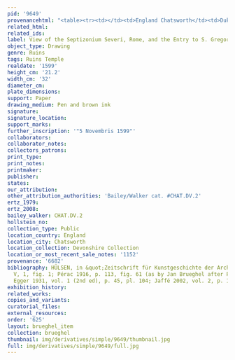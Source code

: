 ```yaml
---
pid: '9649'
provenancehtml: "<table><tr><td></td><td>England Chatsworth</td><td>Dukes of Devonshire</td></tr></table>"
related_html:
related_ids:
label: View of the Septizonium Severi, Rome, and the Entry to S. Gregorio Magno
object_type: Drawing
genre: Ruins
tags: Ruins Temple
realdate: '1599'
height_cm: '21.2'
width_cm: '32'
diameter_cm:
plate_dimensions:
support: Paper
drawing_medium: Pen and brown ink
signature:
signature_location:
support_marks:
further_inscription: '"5 Novembris 1599"'
collaborators:
collaborator_notes:
collectors_patrons:
print_type:
print_notes:
printmaker:
publisher:
states:
our_attribution:
other_attribution_authorities: 'Bailey/Walker cat. #CHAT.DV.2'
ertz_1979:
ertz_2008:
bailey_walker: CHAT.DV.2
hollstein_no:
collection_type: Public
location_country: England
location_city: Chatsworth
location_collection: Devonshire Collection
location_or_most_recent_sale_notes: '1152'
provenance: '6682'
bibliography: HÜLSEN, in &quot;Zeitschrift für Kunstgeschichte der Architektüre,&quot;
  V, 1, fig. 1; Pérac 1916, p. 113, fig. 61 (as by Jan Brueghel after Paul Bril);
  Egger 1931, vol. 1 (2nd ed), p. 45, pl. 104; Jaffé 2002, vol. 2, p. 181, nr. 1170
exhibition_history:
related_works:
copies_and_variants:
curatorial_files:
external_resources:
order: '625'
layout: brueghel_item
collection: brueghel
thumbnail: img/derivatives/simple/9649/thumbnail.jpg
full: img/derivatives/simple/9649/full.jpg
---
```

